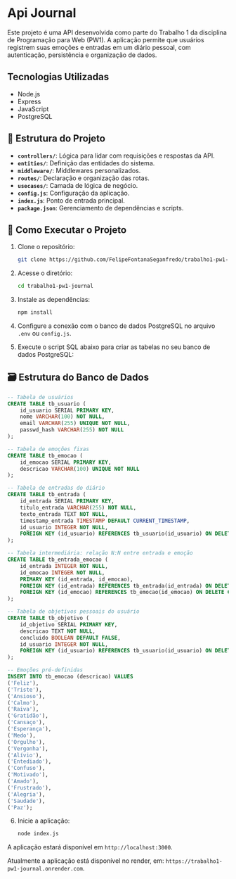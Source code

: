 # Api Journal

Este projeto é uma API desenvolvida como parte do Trabalho 1 da disciplina de Programação para Web (PW1).
A aplicação permite que usuários registrem suas emoções e entradas em um diário pessoal, com autenticação, persistência e organização de dados.

## Tecnologias Utilizadas

* Node.js
* Express
* JavaScript
* PostgreSQL

## 📁 Estrutura do Projeto

* **`controllers/`**: Lógica para lidar com requisições e respostas da API.
* **`entities/`**: Definição das entidades do sistema.
* **`middleware/`**: Middlewares personalizados.
* **`routes/`**: Declaração e organização das rotas.
* **`usecases/`**: Camada de lógica de negócio.
* **`config.js`**: Configuração da aplicação.
* **`index.js`**: Ponto de entrada principal.
* **`package.json`**: Gerenciamento de dependências e scripts.

## 🚀 Como Executar o Projeto

1. Clone o repositório:

   ```bash
   git clone https://github.com/FelipeFontanaSeganfredo/trabalho1-pw1-journal.git
   ```

2. Acesse o diretório:

   ```bash
   cd trabalho1-pw1-journal
   ```

3. Instale as dependências:

   ```bash
   npm install
   ```

4. Configure a conexão com o banco de dados PostgreSQL no arquivo `.env` ou `config.js`.

5. Execute o script SQL abaixo para criar as tabelas no seu banco de dados PostgreSQL:

## 🗃️ Estrutura do Banco de Dados

```sql
-- Tabela de usuários
CREATE TABLE tb_usuario (
    id_usuario SERIAL PRIMARY KEY,
    nome VARCHAR(100) NOT NULL,
    email VARCHAR(255) UNIQUE NOT NULL,
    passwd_hash VARCHAR(255) NOT NULL
);

-- Tabela de emoções fixas
CREATE TABLE tb_emocao (
    id_emocao SERIAL PRIMARY KEY,
    descricao VARCHAR(100) UNIQUE NOT NULL
);

-- Tabela de entradas do diário
CREATE TABLE tb_entrada (
    id_entrada SERIAL PRIMARY KEY,
    titulo_entrada VARCHAR(255) NOT NULL,
    texto_entrada TEXT NOT NULL,
    timestamp_entrada TIMESTAMP DEFAULT CURRENT_TIMESTAMP,
    id_usuario INTEGER NOT NULL,
    FOREIGN KEY (id_usuario) REFERENCES tb_usuario(id_usuario) ON DELETE CASCADE
);

-- Tabela intermediária: relação N:N entre entrada e emoção
CREATE TABLE tb_entrada_emocao (
    id_entrada INTEGER NOT NULL,
    id_emocao INTEGER NOT NULL,
    PRIMARY KEY (id_entrada, id_emocao),
    FOREIGN KEY (id_entrada) REFERENCES tb_entrada(id_entrada) ON DELETE CASCADE,
    FOREIGN KEY (id_emocao) REFERENCES tb_emocao(id_emocao) ON DELETE CASCADE
);

-- Tabela de objetivos pessoais do usuário
CREATE TABLE tb_objetivo (
    id_objetivo SERIAL PRIMARY KEY,
    descricao TEXT NOT NULL,
    concluido BOOLEAN DEFAULT FALSE,
    id_usuario INTEGER NOT NULL,
    FOREIGN KEY (id_usuario) REFERENCES tb_usuario(id_usuario) ON DELETE CASCADE
);

-- Emoções pré-definidas
INSERT INTO tb_emocao (descricao) VALUES
('Feliz'),
('Triste'),
('Ansioso'),
('Calmo'),
('Raiva'),
('Gratidão'),
('Cansaço'),
('Esperança'),
('Medo'),
('Orgulho'),
('Vergonha'),
('Alívio'),
('Entediado'),
('Confuso'),
('Motivado'),
('Amado'),
('Frustrado'),
('Alegria'),
('Saudade'),
('Paz');
```

6. Inicie a aplicação:

   ```bash
   node index.js
   ```

A aplicação estará disponível em `http://localhost:3000`.

Atualmente a aplicação está disponível no render, em: `https://trabalho1-pw1-journal.onrender.com`.
